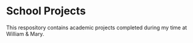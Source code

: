 # School Projects

This respository contains academic projects completed during my time at William & Mary.
